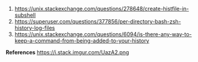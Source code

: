 1. https://unix.stackexchange.com/questions/278648/create-histfile-in-subshell
1. https://superuser.com/questions/377856/per-directory-bash-zsh-history-log-files
1. https://unix.stackexchange.com/questions/6094/is-there-any-way-to-keep-a-command-from-being-added-to-your-history

**References**
https://i.stack.imgur.com/UazA2.png